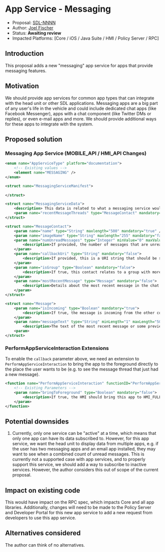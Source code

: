 # App Service - Messaging
* Proposal: [SDL-NNNN](NNNN-app-service-messaging.md)
* Author: [Joel Fischer](https://github.com/joeljfischer)
* Status: **Awaiting review**
* Impacted Platforms: [Core / iOS / Java Suite / HMI / Policy Server / RPC]

## Introduction
This proposal adds a new "messaging" app service for apps that provide messaging features.

## Motivation
We should provide app services for common app types that can integrate with the head unit or other SDL applications. Messaging apps are a big part of any user's life in the vehicle and could include dedicated chat apps (like Facebook Messenger), apps with a chat component (like Twitter DMs or replies), or even e-mail apps and more. We should provide additional ways for these apps to integrate with the system.

## Proposed solution

### Messaging App Service (MOBILE_API / HMI_API Changes)
```xml
<enum name="AppServiceType" platform="documentation">
    <!-- Existing values -->
    <element name="MESSAGING" />
</enum>

<struct name="MessagingServiceManifest">
	
</struct>

<struct name="MessagingServiceData">
    <description> This data is related to what a messaging service would provide </description>
    <param name="recentMessageThreads" type="MessageContact" mandatory="false" />
</struct>

<struct name="MessageContact">
    <param name="name" type="String" maxlength="500" mandatory="true" />
    <param name="imageName" type="String" maxlength="255" mandatory="false" />
    <param name="numUnreadMessages" type="Integer" minValue="0" maxValue="9999999" mandatory="true">
        <description>If provided, the number of messages that are unread in this group.</description>
    </param>
    <param name="callbackUri" type="String" mandatory="false">
        <description>If provided, this is a URI string that should be sent using PerformAppServiceInteraction serviceUri to open the message group in the providing app. The head unit should make the service active and open the app. If not present, assume no action can be taken.</description>
    </param>
    <param name="isGroup" type="Boolean" mandatory="false">
        <description>If true, this contact relates to a group with more than two members (where one is the current user), if false, the message relates to only one other person. If not present, assume false.</description>
    </param>
    <param name="mostRecentMessage" type="Message" mandatory="false">
        <description>Details about the most recent message in the chat for previewing purposes.</description>
    </param>
</struct>

<struct name="Message">
    <param name="isIncoming" type="Boolean" mandatory="true">
        <description>If true, the message is incoming from the other contact, if false, the message is outgoing.</description>
    </param>
    <param name="messageText" type="String" minLength="1" maxLength="500" mandatory="false">
        <description>The text of the most recent message or some preview text of the message.</description>
    <param>
</struct>
```

### PerformAppServiceInteraction Extensions
To enable the `callback` parameter above, we need an extension to `PerformAppServiceInteraction` to bring the app to the foreground directly to the place the user wants to be (e.g. to see the message thread that just had a new message).

```xml
<function name="PerformAppServiceInteraction" functionID="PerformAppServiceInteractionID" messagetype="request">
	<!-- Existing Parameters -->
    <param name="bringToForeground" type="Boolean" mandatory="false">
        <description>If true, the HMI should bring this app to HMI_FULL before sending it the serviceUri.</description>
    </param>
</function>
```

## Potential downsides
1. Currently, only one service can be "active" at a time, which means that only one app can have its data subscribed to. However, for this app service, we want the head unit to display data from multiple apps, e.g. if the user has two messaging apps and an email app installed, they may want to see when a combined count of unread messages. This is currently not a supported case with app services, and to properly support this service, we should add a way to subscribe to inactive services. However, the author considers this out of scope of the current proposal.

## Impact on existing code
This would have impact on the RPC spec, which impacts Core and all app libraries. Additionally, changes will need to be made to the Policy Server and Developer Portal for this new app service to add a new request from developers to use this app service.

## Alternatives considered
The author can think of no alternatives.